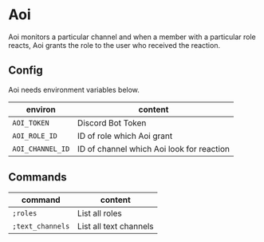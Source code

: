 # Aoi
Aoi monitors a particular channel and when a member with a particular role reacts, Aoi grants the role to the user who received the reaction.

## Config
Aoi needs environment variables below.

|     environ      |                  content                  |
| ---------------- | ----------------------------------------- |
| `AOI_TOKEN`      | Discord Bot Token                         |
| `AOI_ROLE_ID`    | ID of role which Aoi grant                |
| `AOI_CHANNEL_ID` | ID of channel which Aoi look for reaction |

## Commands

|     command      |        content         |
| ---------------- | ---------------------- |
| `;roles`         | List all roles         |
| `;text_channels` | List all text channels |
